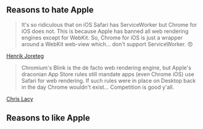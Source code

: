 ## Reasons to hate Apple
> It's so ridiculous that on iOS Safari has ServiceWorker but Chrome for iOS does not.
> This is because Apple has banned all web rendering engines except for WebKit. So, Chrome for iOS is just a wrapper around a WebKit web-view which... don't support ServiceWorker. 😠

[Henrik Joreteg](https://twitter.com/HenrikJoreteg/status/1071611165946470400)

> Chromium's Blink is the de facto web rendering engine, but Apple's draconian App Store rules still mandate apps (even Chrome iOS) use Safari for web rendering. If such rules were in place on Desktop back in the day Chrome wouldn't exist… Competition is good y'all.

[Chris Lacy](https://twitter.com/chrismlacy/status/1070764415182458880)

## Reasons to like Apple